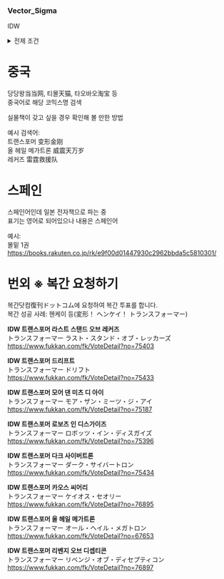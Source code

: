 ### Vector_Sigma
IDW

<details>
<summary>
전제 조건
</summary>
프리미엄에 지쳤음<br>
언어가 상관없다면 시도해 볼 만한 방법 <br/>
</details>

# 중국<br/>
당당왕当当网, 티몰天猫, 타오바오淘宝 등<br/>
중국어로 해당 코믹스명 검색<br/>

실물책이 갖고 싶을 경우 확인해 볼 만한 방법<br/>

예시 검색어:<br/>
트랜스포머 变形金刚<br/>
올 헤일 메가트론 威震天万岁<br/>
레커즈 雷霆救援队<br/>

# 스페인<br/>
스페인어인데 일본 전자책으로 파는 중<br/>
표기는 영어로 되어있으나 내용은 스페인어<br/>

예시:<br/>
몰밑 1권 <br/>
https://books.rakuten.co.jp/rk/e9f00d01447930c2962bbda5c5810301/<br/>


# 번외 ※ 복간 요청하기<br/>

복간닷컴復刊ドットコム에 요청하여 복간 투표를 합니다.<br/>
복간 성공 사례: 헨케이 등(変形！ ヘンケイ！ トランスフォーマー)<br/>

**IDW 트랜스포머 라스트 스탠드 오브 레커즈**<br/>
トランスフォーマー ラスト・スタンド・オブ・レッカーズ<br/>
https://www.fukkan.com/fk/VoteDetail?no=75403<br/>

**IDW 트랜스포머 드리프트**<br/>
トランスフォーマー ドリフト<br/>
https://www.fukkan.com/fk/VoteDetail?no=75433<br/>

**IDW 트랜스포머 모어 댄 미츠 디 아이**<br/>
トランスフォーマー モア・ザン・ミーツ・ジ・アイ<br/>
https://www.fukkan.com/fk/VoteDetail?no=75187<br/>

**IDW 트랜스포머 로보츠 인 디스가이즈**<br/>
トランスフォーマー ロボッツ・イン・ディスガイズ<br/>
https://www.fukkan.com/fk/VoteDetail?no=75396<br/>

**IDW 트랜스포머 다크 사이버트론**<br/>
トランスフォーマー ダーク・サイバートロン<br/>
https://www.fukkan.com/fk/VoteDetail?no=75434<br/>

**IDW 트랜스포머 카오스 씨어리**<br/>
トランスフォーマー ケイオス・セオリー<br/>
https://www.fukkan.com/fk/VoteDetail?no=76895<br/>

**IDW 트랜스포머 올 헤일 메가트론**<br/>
トランスフォーマー オール・ヘイル・メガトロン<br/>
https://www.fukkan.com/fk/VoteDetail?no=67653<br/>

**IDW 트랜스포머 리벤지 오브 디셉티콘**<br/>
トランスフォーマー リベンジ・オブ・ディセプティコン<br/>
https://www.fukkan.com/fk/VoteDetail?no=76897<br/>
